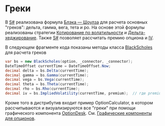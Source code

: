 # Греки

В [S\#](../../api.md) реализована формула [Блэка — Шоулза](https://ru.wikipedia.org/wiki/Модель_Блэка_—_Шоулза) для расчета основных "греков": дельта, гамма, вега, тета и ро. На основе этой формулы реализованы стратегии [Котирование по волатильности](volatility_trading.md) и [Дельта\-хеджирование](delta_hedging.md). Также [S\#](../../api.md) позволяет рассчитать премию опциона и [IV](https://en.wikipedia.org/wiki/Implied_volatility). 

В следующем фрагменте кода показаны методы класса [BlackScholes](xref:StockSharp.Algo.Derivatives.BlackScholes) для расчета греков

```cs
var bs = new BlackScholes(option, _connector, _connector);
DateTimeOffset currentTime = DateTimeOffset.Now;
decimal delta = bs.Delta(currentTime);
decimal gamma = bs.Gamma(currentTime);
decimal vega = bs.Vega(currentTime);
decimal theta = bs.Theta(currentTime);
decimal rho = bs.Rho(currentTime);
decimal iv = bs.ImpliedVolatility(currentTime, premium);  // где premium - премия по опциону
```

Кроме того в дистрибутив входит пример OptionCalculator, в котором рассчитываются и визуализируются все "греки" при помощи графического компонента [OptionDesk](xref:StockSharp.Xaml.OptionDesk). См. [Графические компоненты для опционов](graphic_components.md). 
